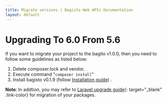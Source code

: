 ```yaml
---
title: Migrate versions | Bagisto Web APIs Documentation
layout: default
---
```


# Upgrading To 6.0 From 5.6

If you want to migrate your project to the bagito v1.0.0, then you need to follow some guidelines as listed below:

1. Delete composer.lock and vendor.
2. Execute command "`composer install`"
3. Install bagisto v0.1.9 (follow [Installation guide](index.md/#installation)) .


**Note**: In addtion, you may refer to [Laravel upgrade guide](https://laravel.com/docs/6.x/upgrade){: target="\_blank" .link-color} for migration of your packages.
